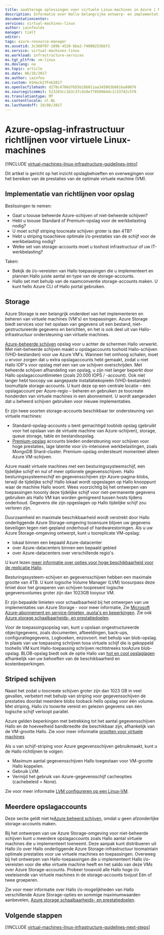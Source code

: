 ```yaml
---
title: aaaStorage oplossingen voor virtuele Linux-machines in Azure | Microsoft Docs
description: Informatie over Hallo belangrijke ontwerp- en implementatiestappen richtlijnen voor het implementeren van opslagoplossingen voor in Azure-infrastructuurservices.
documentationcenter: 
services: virtual-machines-linux
author: iainfoulds
manager: timlt
editor: 
tags: azure-resource-manager
ms.assetid: 3c368f07-189b-4520-bbe2-f4080253bbf2
ms.service: virtual-machines-linux
ms.workload: infrastructure-services
ms.tgt_pltfrm: vm-linux
ms.devlang: na
ms.topic: article
ms.date: 06/26/2017
ms.author: iainfou
ms.custom: H1Hack27Feb2017
ms.openlocfilehash: d270c4786d7b55b18b011aa345063b6816a80876
ms.sourcegitcommit: 523283cc1b3c37c428e77850964dc1c33742c5f0
ms.translationtype: MT
ms.contentlocale: nl-NL
ms.lasthandoff: 10/06/2017
---
```

# <a name="azure-storage-infrastructure-guidelines-for-linux-vms"></a>Azure-opslag-infrastructuur richtlijnen voor virtuele Linux-machines

[!INCLUDE [virtual-machines-linux-infrastructure-guidelines-intro](../../../includes/virtual-machines-linux-infrastructure-guidelines-intro.md)]

Dit artikel is gericht op het inzicht opslagbehoeften en overwegingen voor het bereiken van de prestaties van de optimale virtuele machine (VM).

## <a name="implementation-guidelines-for-storage"></a>Implementatie van richtlijnen voor opslag
Beslissingen te nemen:

* Gaat u toouse beheerde Azure-schijven of niet-beheerde schijven?
* Hebt u toouse Standard of Premium-opslag voor de werkbelasting nodig?
* U moet schijf striping toocreate schijven groter is dan 4TB?
* Hebt u striping tooachieve optimale i/o-prestaties van de schijf voor de werkbelasting nodig?
* Welke set van storage-accounts moet u toohost infrastructuur of uw IT-werkbelasting?

Taken:

* Bekijk de i/o-vereisten van Hallo toepassingen die u implementeert en plannen Hallo juiste aantal en type van de storage-accounts.
* Hallo set met behulp van de naamconventie storage-accounts maken. U kunt hello Azure CLI of Hallo portal gebruiken.

## <a name="storage"></a>Storage
Azure Storage is een belangrijk onderdeel van het implementeren en beheren van virtuele machines (VM's) en toepassingen. Azure Storage biedt services voor het opslaan van gegevens uit een bestand, niet-gestructureerde gegevens en berichten, en het is ook deel uit van Hallo-infrastructuur ondersteuning van virtuele machines.

[Azure-beheerde schijven](../../storage/storage-managed-disks-overview.md) opslag voor u achter de schermen Hallo verwerkt. Met niet-beheerde schijven maakt u opslagaccounts toohold Hallo-schijven (VHD-bestanden) voor uw Azure VM's. Wanneer het omhoog schalen, moet u ervoor zorgen dat u extra opslagaccounts hebt gemaakt, zodat u niet Hallo IOP's voor opslag met een van uw schijven overschrijden. Met beheerde schijven afhandeling van opslag, u zijn niet langer beperkt door Hallo opslagaccountlimieten (zoals 20.000 IOPS / -account). Ook niet langer hebt toocopy uw aangepaste installatiekopieën (VHD-bestanden) toomultiple storage-accounts. U kunt deze op een centrale locatie – één opslagaccount per Azure-regio – beheren en gebruiken ze toocreate honderden van virtuele machines in een abonnement. U wordt aangeraden dat u beheerd schijven gebruiken voor nieuwe implementaties.

Er zijn twee soorten storage-accounts beschikbaar ter ondersteuning van virtuele machines:

* Standard-opslag-accounts u bent gemachtigd tooblob opslag (gebruikt voor het opslaan van de virtuele machine van Azure-schijven), storage, queue storage, table en bestandsopslag.
* [Premium-opslag](../../storage/storage-premium-storage.md) accounts bieden ondersteuning voor schijven voor hoge prestaties, lage latentie voor i/o-intensieve werkbelastingen, zoals MongoDB Shard-cluster. Premium-opslag ondersteunt momenteel alleen Azure VM-schijven.

Azure maakt virtuele machines met een besturingssysteemschijf, een tijdelijke schijf en nul of meer optionele gegevensschijven. Hallo besturingssysteemschijf en gegevensschijven zijn Azure-pagina-blobs, terwijl de tijdelijke schijf Hallo lokaal wordt opgeslagen op Hallo knooppunt waar de machine Hallo woont. Wees voorzichtig bij het ontwerpen van toepassingen tooonly deze tijdelijke schijf voor niet-permanente gegevens gebruiken als Hallo VM kan worden gemigreerd tussen hosts tijdens onderhoud. Gegevens die zijn opgeslagen op Hallo tijdelijke schijf zou verloren zijn.

Duurzaamheid en maximale beschikbaarheid wordt verstrekt door Hallo onderliggende Azure Storage-omgeving tooensure blijven uw gegevens beveiligen tegen niet-gepland onderhoud of hardwarestoringen. Als u uw Azure Storage-omgeving ontwerpt, kunt u tooreplicate VM-opslag:

* lokaal binnen een bepaald Azure-datacenter
* over Azure-datacenters binnen een bepaald gebied
* over Azure-datacenters over verschillende regio's.

U kunt lezen [meer informatie over opties voor hoge beschikbaarheid voor de replicatie Hallo](../../storage/storage-introduction.md#replication-for-durability-and-high-availability).

Besturingssysteem-schijven en gegevensschijven hebben een maximale grootte van 4TB. U kunt logische Volume Manager (LVM) toosurpass deze limiet door het groeperen van schijven toopresent logische gegevensvolumes groter zijn dan 1023GB tooyour VM.

Er zijn bepaalde limieten voor schaalbaarheid bij het ontwerpen van uw implementaties van Azure Storage - voor meer informatie, Zie [Microsoft Azure-abonnement en service-limieten, quota's en beperkingen](../../azure-subscription-service-limits.md#storage-limits). Zie ook [Azure storage schaalbaarheids- en prestatiedoelen](../../storage/storage-scalability-targets.md).

Voor de toepassingsopslag van, kunt u opslaan ongestructureerde objectgegevens, zoals documenten, afbeeldingen, back-ups, configuratiegegevens, Logboeken, enzovoort. met behulp van blob-opslag. In plaats van uw toepassing schrijven tooa virtuele schijf die is gekoppeld toohello VM kunt Hallo-toepassing schrijven rechtstreeks tooAzure blob-opslag. BLOB-opslag biedt ook de optie Hallo van [hot en cool opslaglagen](../../storage/storage-blob-storage-tiers.md) afhankelijk van uw behoeften van de beschikbaarheid en kostenbeperkingen.

## <a name="striped-disks"></a>Striped schijven
Naast het zodat u toocreate schijven groter zijn dan 1023 GB in veel gevallen, verbetert met behulp van striping voor gegevensschijven de prestaties doordat meerdere blobs tooback hello opslag voor één volume. Met striping, Hallo i/o toowrite vereist en gelezen gegevens van één logische schijf verloopt parallel.

Azure gelden beperkingen met betrekking tot het aantal gegevensschijven Hallo en de hoeveelheid bandbreedte die beschikbaar zijn, afhankelijk van de VM-grootte Hallo. Zie voor meer informatie [grootten voor virtuele machines](sizes.md)

Als u van schijf-striping voor Azure gegevensschijven gebruikmaakt, kunt u de Hallo richtlijnen te volgen:

* Maximum aantal gegevensschijven Hallo toegestaan voor VM-grootte Hallo koppelen.
* Gebruik LVM.
* Vermijd het gebruik van Azure-gegevensschijf cacheopties (cachebeleid = None).

Zie voor meer informatie [LVM configureren op een Linux-VM](configure-lvm.md).

## <a name="multiple-storage-accounts"></a>Meerdere opslagaccounts
Deze sectie geldt niet te[Azure beheerd schijven](../../storage/storage-managed-disks-overview.md?toc=%2fazure%2fvirtual-machines%2flinux%2ftoc.json), omdat u geen afzonderlijke storage-accounts maken. 

Bij het ontwerpen van uw Azure Storage-omgeving voor niet-beheerde schijven kunt u meerdere opslagaccounts zoals Hallo aantal virtuele machines die u implementeert toeneemt. Deze aanpak kunt distribueren uit Hallo i/o over Hallo onderliggende Azure Storage-infrastructuur toomaintain optimale prestaties voor uw virtuele machines en toepassingen. Overweeg bij het ontwerpen van Hallo-toepassingen die u implementeert Hallo i/o-vereisten voor die elke virtuele machine heeft en het saldo van deze VMs over Azure Storage-accounts. Probeer tooavoid alle Hallo hoge i/o veeleisende van virtuele machines in de storage-accounts toojust Eén of twee groeperen.

Zie voor meer informatie over Hallo i/o-mogelijkheden van Hallo verschillende Azure Storage-opties en sommige maximumwaarden aanbevelen, [Azure storage schaalbaarheids- en prestatiedoelen](../../storage/storage-scalability-targets.md).

## <a name="next-steps"></a>Volgende stappen
[!INCLUDE [virtual-machines-linux-infrastructure-guidelines-next-steps](../../../includes/virtual-machines-linux-infrastructure-guidelines-next-steps.md)]

